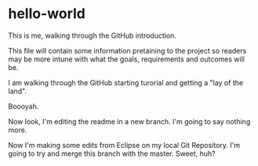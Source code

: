 hello-world
===========

This is me, walking through the GitHub introduction.

This file will contain some information pretaining to the project so readers may be more intune with what the goals, requirements and outcomes will be. 

I am walking through the GitHub starting turorial and getting a "lay of the land".

Boooyah.

Now look, I'm editing the readme in a new branch. I'm going to say nothing more.

Now I'm making some edits from Eclipse on my local Git Repository. I'm going to try and merge this branch with the master. Sweet, huh?
